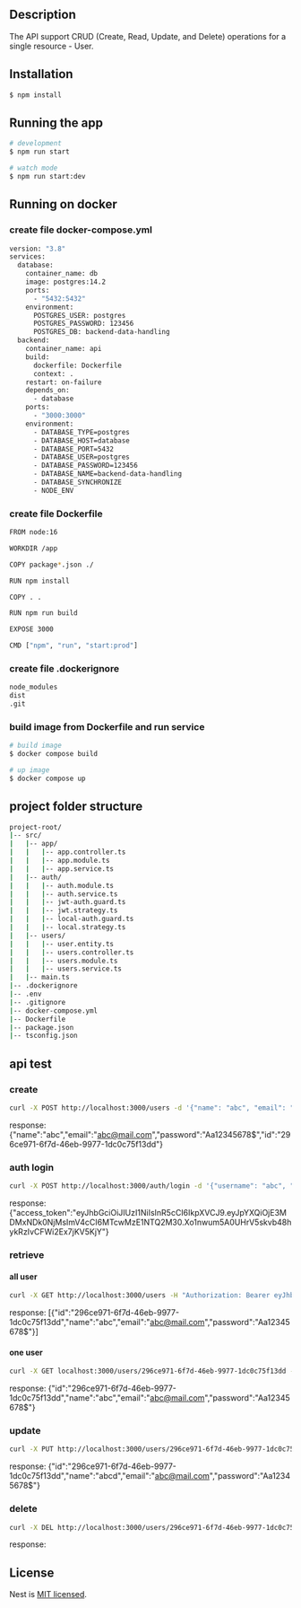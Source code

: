 ## Description

The API support CRUD (Create, Read, Update, and Delete) operations for a single resource - User.

## Installation

```bash
$ npm install
```

## Running the app

```bash
# development
$ npm run start

# watch mode
$ npm run start:dev
```

## Running on docker

### create file docker-compose.yml

```bash
version: "3.8"
services:
  database:
    container_name: db
    image: postgres:14.2
    ports:
      - "5432:5432"
    environment:
      POSTGRES_USER: postgres
      POSTGRES_PASSWORD: 123456
      POSTGRES_DB: backend-data-handling
  backend:
    container_name: api
    build:
      dockerfile: Dockerfile
      context: .
    restart: on-failure
    depends_on:
      - database
    ports:
      - "3000:3000"
    environment:
      - DATABASE_TYPE=postgres
      - DATABASE_HOST=database
      - DATABASE_PORT=5432
      - DATABASE_USER=postgres
      - DATABASE_PASSWORD=123456
      - DATABASE_NAME=backend-data-handling
      - DATABASE_SYNCHRONIZE
      - NODE_ENV
```

### create file Dockerfile

```bash
FROM node:16

WORKDIR /app

COPY package*.json ./

RUN npm install

COPY . .

RUN npm run build

EXPOSE 3000

CMD ["npm", "run", "start:prod"]
```

### create file .dockerignore

```bash
node_modules
dist
.git
```

### build image from Dockerfile and run service

```bash
# build image
$ docker compose build

# up image
$ docker compose up  
```


## project folder structure

```bash
project-root/
|-- src/
|   |-- app/
|   |   |-- app.controller.ts
|   |   |-- app.module.ts
|   |   |-- app.service.ts
|   |-- auth/
|   |   |-- auth.module.ts
|   |   |-- auth.service.ts
|   |   |-- jwt-auth.guard.ts
|   |   |-- jwt.strategy.ts
|   |   |-- local-auth.guard.ts
|   |   |-- local.strategy.ts
|   |-- users/
|   |   |-- user.entity.ts
|   |   |-- users.controller.ts
|   |   |-- users.module.ts
|   |   |-- users.service.ts
|   |-- main.ts
|-- .dockerignore
|-- .env
|-- .gitignore
|-- docker-compose.yml
|-- Dockerfile
|-- package.json
|-- tsconfig.json
```


## api test

### create
```bash
curl -X POST http://localhost:3000/users -d '{"name": "abc", "email": "abc@mail.com", "password": "Aa12345678$"}' -H "Content-Type: application/json"
```

response: {"name":"abc","email":"abc@mail.com","password":"Aa12345678$","id":"296ce971-6f7d-46eb-9977-1dc0c75f13dd"}

### auth login
```bash
curl -X POST http://localhost:3000/auth/login -d '{"username": "abc", "password": "Aa12345678$"}' -H "Content-Type: application/json"
```

response: {"access_token":"eyJhbGciOiJIUzI1NiIsInR5cCI6IkpXVCJ9.eyJpYXQiOjE3MDMxNDk0NjMsImV4cCI6MTcwMzE1NTQ2M30.Xo1nwum5A0UHrV5skvb48hykRzIvCFWi2Ex7jKV5KjY"}

### retrieve
#### all user
```bash
curl -X GET http://localhost:3000/users -H "Authorization: Bearer eyJhbGciOiJIUzI1NiIsInR5cCI6IkpXVCJ9.eyJpYXQiOjE3MDMxNDk0NjMsImV4cCI6MTcwMzE1NTQ2M30.Xo1nwum5A0UHrV5skvb48hykRzIvCFWi2Ex7jKV5KjY"
```

response: [{"id":"296ce971-6f7d-46eb-9977-1dc0c75f13dd","name":"abc","email":"abc@mail.com","password":"Aa12345678$"}]

#### one user
```bash
curl -X GET localhost:3000/users/296ce971-6f7d-46eb-9977-1dc0c75f13dd -H "Authorization: Bearer eyJhbGciOiJIUzI1NiIsInR5cCI6IkpXVCJ9.eyJpYXQiOjE3MDMxNDk0NjMsImV4cCI6MTcwMzE1NTQ2M30.Xo1nwum5A0UHrV5skvb48hykRzIvCFWi2Ex7jKV5KjY"
```

response: {"id":"296ce971-6f7d-46eb-9977-1dc0c75f13dd","name":"abc","email":"abc@mail.com","password":"Aa12345678$"}

### update
```bash
curl -X PUT http://localhost:3000/users/296ce971-6f7d-46eb-9977-1dc0c75f13dd -d '{"name": "abcd", "email": "abc@mail.com", "password": "Aa12345678$"}' -H "Authorization: Bearer eyJhbGciOiJIUzI1NiIsInR5cCI6IkpXVCJ9.eyJpYXQiOjE3MDMxNDk0NjMsImV4cCI6MTcwMzE1NTQ2M30.Xo1nwum5A0UHrV5skvb48hykRzIvCFWi2Ex7jKV5KjY" -H "Content-Type: application/json"
```

response: {"id":"296ce971-6f7d-46eb-9977-1dc0c75f13dd","name":"abcd","email":"abc@mail.com","password":"Aa12345678$"}

### delete
```bash
curl -X DEL http://localhost:3000/users/296ce971-6f7d-46eb-9977-1dc0c75f13dd -H "Authorization: Bearer eyJhbGciOiJIUzI1NiIsInR5cCI6IkpXVCJ9.eyJpYXQiOjE3MDMxNDk0NjMsImV4cCI6MTcwMzE1NTQ2M30.Xo1nwum5A0UHrV5skvb48hykRzIvCFWi2Ex7jKV5KjY" -H "Content-Type: application/json"
```

response: 

## License

Nest is [MIT licensed](LICENSE).
